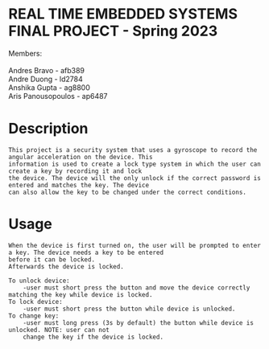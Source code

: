 # REAL TIME EMBEDDED SYSTEMS FINAL PROJECT - Spring 2023

Members:<br><br>
    Andres Bravo - afb389<br>
    Andre Duong - ld2784<br>
    Anshika Gupta - ag8800<br>
    Aris Panousopoulos - ap6487

# Description
    This project is a security system that uses a gyroscope to record the angular acceleration on the device. This
    information is used to create a lock type system in which the user can create a key by recording it and lock
    the device. The device will the only unlock if the correct password is entered and matches the key. The device
    can also allow the key to be changed under the correct conditions.

# Usage
    When the device is first turned on, the user will be prompted to enter a key. The device needs a key to be entered
    before it can be locked.
    Afterwards the device is locked.

    To unlock device:
        -user must short press the button and move the device correctly matching the key while device is locked.
    To lock device:
        -user must short press the button while device is unlocked.
    To change key:
        -user must long press (3s by default) the button while device is unlocked. NOTE: user can not
        change the key if the device is locked.
